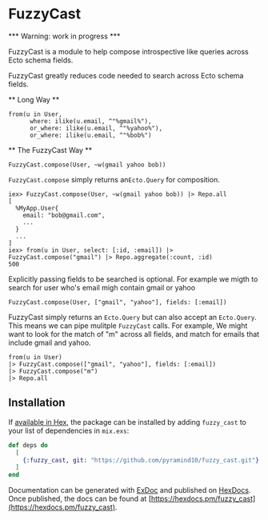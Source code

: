 # FuzzyCast
*** Warning: work in progress ***

FuzzyCast is a module to help compose introspective like queries across Ecto schema fields.

FuzzyCast greatly reduces code needed to search across Ecto schema fields.

** Long Way **
```
from(u in User,
      where: ilike(u.email, ^"%gmail%"),
      or_where: ilike(u.email, ^"%yahoo%"),
      or_where: ilike(u.email, ^"%bob%")
```

** The FuzzyCast Way **
```
FuzzyCast.compose(User, ~w(gmail yahoo bob))
```

`FuzzyCast.compose` simply returns an`Ecto.Query` for composition.
```
iex> FuzzyCast.compose(User, ~w(gmail yahoo bob)) |> Repo.all
[
  %MyApp.User{
    email: "bob@gmail.com",
    ...
  }
  ...
]
iex> from(u in User, select: [:id, :email]) |> FuzzyCast.compose("gmail") |> Repo.aggregate(:count, :id)
500
```

Explicitly passing fields to be searched is optional.
For example we migth to search for user who's email migh contain gmail or yahoo
```
FuzzyCast.compose(User, ["gmail", "yahoo"], fields: [:email])
```

FuzzyCast simply returns an `Ecto.Query` but can also accept an `Ecto.Query`.
This means we can pipe mulitple `FuzzyCast` calls.
For example, We might want to look for the match of "m" across all fields, and match for emails that include gmail and yahoo.
```
from(u in User)
|> FuzzyCast.compose(["gmail", "yahoo"], fields: [:email])
|> FuzzyCast.compose("m")
|> Repo.all
```

## Installation

If [available in Hex](https://hex.pm/docs/publish), the package can be installed
by adding `fuzzy_cast` to your list of dependencies in `mix.exs`:

```elixir
def deps do
  [
    {:fuzzy_cast, git: "https://github.com/pyramind10/fuzzy_cast.git"}
  ]
end
```

Documentation can be generated with [ExDoc](https://github.com/elixir-lang/ex_doc)
and published on [HexDocs](https://hexdocs.pm). Once published, the docs can
be found at [https://hexdocs.pm/fuzzy_cast](https://hexdocs.pm/fuzzy_cast).

